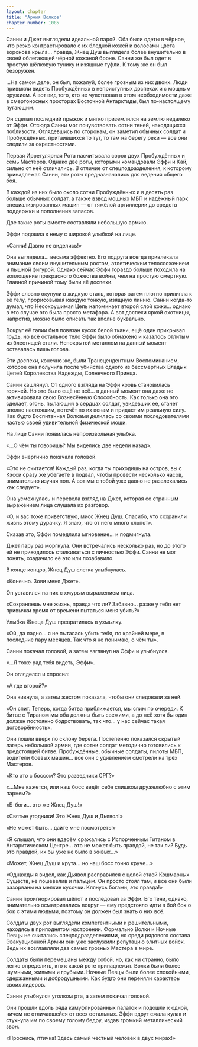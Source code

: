```yaml
---
layout: chapter
title: "Армия Волков"
chapter_number: 1085
---
```


Санни и Джет выглядели идеальной парой. Оба были одеты в чёрное, что резко контрастировало с их бледной кожей и волосами цвета воронова крыла... правда, Жнец Душ выглядела более внушительно в своей облегающей чёрной кожаной броне. Санни же был одет в простую шёлковую тунику и изящные туфли. К тому же он был безоружен.

...На самом деле, он был, пожалуй, более грозным из них двоих. Люди привыкли видеть Пробуждённых в неприступных доспехах и с мощным оружием. А вот вид того, кто не чувствовал в этом необходимости даже в смертоносных просторах Восточной Антарктиды, был по-настоящему пугающим.

Он сделал последний прыжок и мягко приземлился на землю недалеко от Эффи. Отсюда Санни мог почувствовать сотни теней, находящихся поблизости. Оглядевшись по сторонам, он заметил обычных солдат и Пробуждённых, притаившихся то тут, то там на берегу реки — все они следили за окрестностями.

Первая Иррегулярная Рота насчитывала сорок двух Пробуждённых и семь Мастеров. Однако две роты, которыми командовали Эффи и Кай, сильно от неё отличались. В отличие от спецподразделения, к которому принадлежал Санни, эти роты предназначались для ведения общего боя.

В каждой из них было около сотни Пробуждённых и в десять раз больше обычных солдат, а также взвод мощных МБП и надёжный парк специализированных машин — от тяжёлой артиллерии до средств поддержки и пополнения запасов.

Две такие роты вместе составляли небольшую армию.

Эффи подошла к нему с широкой улыбкой на лице.

«Санни! Давно не виделись!»

Она выглядела... весьма эффектно. Его подруга всегда привлекала внимание своим внушительным ростом, атлетическим телосложением и пышной фигурой. Однако сейчас Эффи гораздо больше походила на воплощение прекрасного божества войны, чем на простую смертную. Главной причиной тому были её доспехи.

Эффи словно окунули в жидкую сталь, которая затем плотно прилипла к её телу, прорисовывая каждую тонкую, изящную линию. Санни когда-то думал, что Несокрушимая Цепь напоминает второй слой кожи... однако в его случае это была просто метафора. А вот доспехи яркой охотницы, напротив, можно было описать так вполне буквально.

Вокруг её талии был повязан кусок белой ткани, ещё один прикрывал грудь, но всё остальное тело Эффи было обнажено и казалось отлитым из блестящей стали. Непокрытой металлом на данный момент оставалась лишь голова.

Эти доспехи, конечно же, были Трансцендентным Воспоминанием, которое она получила после убийства одного из бессмертных Владык Цепей Королевства Надежды, Солнечного Принца.

Санни кашлянул. От одного взгляда на Эффи кровь становилась горячей. Но это было ещё не всё... в данный момент она даже не активировала свою Вознесённую Способность. Как только она это сделает, огонь, пылающий в сердцах солдат, увидевших её, станет вполне настоящим, потечёт по их венам и придаст им реальную силу. Как будто Воспитанная Волками делилась со своими последователями частью своей удивительной физической мощи.

На лице Санни появилась непроизвольная улыбка.

«...О чём ты говоришь? Мы виделись две недели назад».

Эффи энергично покачала головой.

«Это не считается! Каждый раз, когда ты приходишь на остров, вы с Кэсси сразу же убегаете в подвал, чтобы провести несколько часов, внимательно изучая пол. А вот мы с тобой уже давно не развлекались как следует».

Она усмехнулась и перевела взгляд на Джет, которая со странным выражением лица слушала их разговор.

«О, и вас тоже приветствую, мисс Жнец Душ. Спасибо, что сохранили жизнь этому дурачку. Я знаю, что от него много хлопот».

Сказав это, Эффи помедлила мгновение... и подмигнула.

Джет пару раз моргнула. Они встречались несколько раз, но до этого ей не приходилось сталкиваться с личностью Эффи. Санни не мог понять, озадачило её это или позабавило.

В конце концов, Жнец Душ слегка улыбнулась.

«Конечно. Зови меня Джет».

Он уставился на них с хмурым выражением лица.

«Сохраняешь мне жизнь, правда что ли? Забавно... разве у тебя нет привычки время от времени пытаться меня убить?»

Улыбка Жнеца Душ превратилась в ухмылку.

«Ой, да ладно... я не пыталась убить тебя, по крайней мере, в последние пару месяцев. Так что я не понимаю, о чём ты».

Санни покачал головой, а затем взглянул на Эффи и улыбнулся.

«...Я тоже рад тебя видеть, Эффи».

Он огляделся и спросил:

«А где второй?»

Она кивнула, а затем жестом показала, чтобы они следовали за ней.

«Он спит. Теперь, когда битва приближается, мы спим по очереди. К битве с Тираном мы оба должны быть свежими, а до неё хотя бы один должен постоянно бодрствовать, так что... у нас сейчас такая договорённость».

Они пошли вверх по склону берега. Постепенно показался скрытый лагерь небольшой армии, где сотни солдат методично готовились к предстоящей битве. Пробуждённые, обычные солдаты, пилоты МБП, водители боевых машин... все они с удивлением смотрели на трёх Мастеров.

«Кто это с боссом? Это разведчики СРГ?»

«...Мне кажется, или наш босс ведёт себя слишком дружелюбно с этим парнем?»

«Б-боги... это же Жнец Душ!»

«Святые угодники! Это Жнец Душ и Дьявол!»

«Не может быть... дайте мне посмотреть!»

«Я слышал, что они вдвоём сражались с Испорченным Титаном в Антарктическом Центре... это не может быть правдой, не так ли? Будь это правдой, их бы уже не было в живых...»

«Может, Жнец Душ и крута... но наш босс точно круче...»

«Однажды я видел, как Дьявол расправился с целой стаей Кошмарных Существ, не пошевелив и пальцем. Он просто стоял там, и все они были разорваны на мелкие кусочки. Клянусь богами, это правда!»

Санни проигнорировал шёпот и последовал за Эффи. Его тени, однако, внимательно осматривались вокруг — ему предстояло идти в бой бок о бок с этими людьми, поэтому он должен был знать о них всё.

Солдаты двух рот выглядели компетентными и решительными, находясь в приподнятом настроении. Формально Волки и Ночные Певцы не считались спецподразделениями, но среди рядового состава Эвакуационной Армии они уже заслужили репутацию элитных войск. Ведь их возглавляли два самых грозных Мастера в мире.

Солдаты были перемешаны между собой, но, как ни странно, было легко определить, кто к какой роте принадлежит. Волки были более шумными, живыми и грубыми. Ночные Певцы были более спокойными, сдержанными и добродушными. Как будто они переняли характеры своих лидеров.

Санни улыбнулся уголком рта, а затем покачал головой.

Они прошли вдоль ряда камуфлированных палаток и подошли к одной, ничем не отличавшейся от всех остальных. Эффи вдруг сжала кулак и стукнула им по своему голому бедру, издав громкий металлический звон.

«Проснись, птичка! Здесь самый честный человек в двух мирах!»